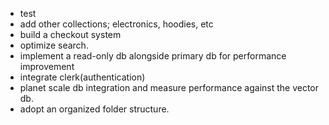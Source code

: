 - test
- add other collections; electronics, hoodies, etc
- build a checkout system
- optimize search.
- implement a read-only db alongside primary db for performance improvement
- integrate clerk(authentication)
- planet scale db integration and measure performance against the vector db.
- adopt an organized folder structure.